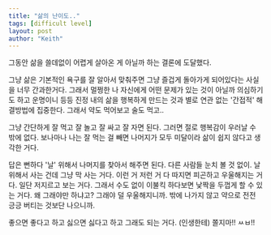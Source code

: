 ```yaml
---
title: "삶의 난이도.."
tags: [difficult level]
layout: post
author: "Keith"
---
```


그동안 삶을 쓸데없이 어렵게 살아온 게 아닐까 하는 결론에 도달했다.

그냥 삶은 기본적인 욕구를 잘 알아서 맞춰주면 그냥 즐겁게 돌아가게 되어있다는 사실을 너무 간과한거다. 그래서 멀쩡한 나 자신에게 어떤 문제가 있는 것이 아닐까 의심하기도 하고 운명이니 등등 진정 내의 삶을 행복하게 만드는 것과 별로 연관 없는 '간접적' 해결방법에 집중한다. 그래서 약도 먹어보고 술도 먹고..

그냥 간단하게 잘 먹고 잘 놀고 잘 싸고 잘 자면 된다. 그러면 절로 행복감이 우러날 수 밖에 없다. 보나마나 나는 잘 먹는 걸 빼면 나머지가 모두 미달이라 삶이 쉽지 않다고 생각한 거다.

답은 뻔하다 '날' 위해서 나머지를 찾아서 해주면 된다. 다른 사람들 눈치 볼 것 없이. 날 위해서 사는 건데 그냥 막 사는 거다. 이런 거 저런 거 다 따지면 피곤하고 우울해지는 거다. 일단 저지르고 보는 거다. 그래서 수도 없이 이불킥 하다보면 낯짝을 두껍게 할 수 있는 거다. 왜 그래야만 하냐고? 그래야 덜 우울해지니까. 밖에 나가지 않고 약으로 전전 긍긍 버티는 것보단 나으니까.

좋으면 좋다고 하고 싫으면 싫다고 하고 그래도 되는 거다. (인생한테) 쫄지마!! ㅆㅂ!!